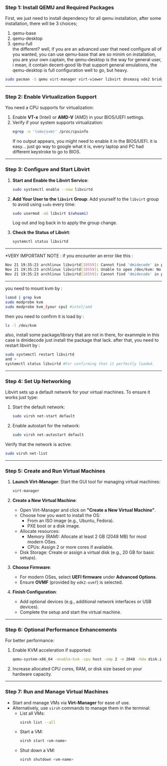 ### **Step 1: Install QEMU and Required Packages**
First, we just need to install dependency for all qemu installation, after some installation, there will be 3 choices;
1. qemu-base
2. qemu-desktop
3. qemu-full
<br>the different? well, if you are an advanced user that need configure all of you wanted, you can use qemu-base that are so minim on installation, you are your own captain, the qemu-desktop is the way for general user, i mean, it contain decent-good lib that support general emulations, the qemu-desktop is full configuration well to go, but heavy.

```bash
sudo pacman -S qemu virt-manager virt-viewer libvirt dnsmasq vde2 bridge-utils openbsd-netcat edk2-ovmf
```

---

### **Step 2: Enable Virtualization Support**
You need a CPU supports for virtualization:
1. Enable **VT-x** (Intel) or **AMD-V** (AMD) in your BIOS/UEFI settings.
2. Verify if your system supports virtualization:
   ```bash
   egrep -o '(vmx|svm)' /proc/cpuinfo
   ```
   If no output appears, you might need to enable it in the BIOS/UEFI. it is easy... just go way to google what it is, every laptop and PC had different keystroke to go to BIOS.

---

### **Step 3: Configure and Start Libvirt**
1. **Start and Enable the Libvirt Service**:
   ```bash
   sudo systemctl enable --now libvirtd
   ```

2. **Add Your User to the `libvirt` Group**:
   Add yourself to the `libvirt` group to avoid using `sudo` every time:
   ```bash
   sudo usermod -aG libvirt $(whoami)
   ```
   Log out and log back in to apply the group change.
3. **Check the Status of Libvirt**:
   ```bash
   systemctl status libvirtd
   ```
---
*VERY IMPORTANT NOTE :
if you encounter an error like this :
```bash
Nov 21 19:35:23 archlinux libvirtd[10559]: Cannot find 'dmidecode' in path: No such file or directory
Nov 21 19:35:23 archlinux libvirtd[10559]: Unable to open /dev/kvm: No such file or directory
Nov 21 19:35:23 archlinux libvirtd[10559]: Cannot find 'dmidecode' in path: No such file or directory
```
---
you need to mount kvm by :
```bash
lsmod | grep kvm
sudo modprobe kvm
sudo modprobe kvm_(your cpu) #intel/amd
```
then you need to confirm it is load by :

```bash
ls -l /dev/kvm
```
also, install some package/library that are not in there, for exammple in this case is dmidecode just install the package that lack.
after that, you need to restart libvirt by :
```bash
sudo systemctl restart libvirtd
and >
systemctl status libvirtd #For confirming that it perfectly loaded.
```
---
### **Step 4: Set Up Networking**
Libvirt sets up a default network for your virtual machines. To ensure it works just type:
1. Start the default network:
   ```bash
   sudo virsh net-start default
   ```
2. Enable autostart for the network:
   ```bash
   sudo virsh net-autostart default
   ```

Verify that the network is active:
```bash
sudo virsh net-list
```

---

### **Step 5: Create and Run Virtual Machines**
1. **Launch Virt-Manager**:
   Start the GUI tool for managing virtual machines:
   ```bash
   virt-manager
   ```

2. **Create a New Virtual Machine**:
   - Open Virt-Manager and click on **"Create a New Virtual Machine"**.
   - Choose how you want to install the OS:
     - From an ISO image (e.g., Ubuntu, Fedora).
     - PXE boot or a disk image.
   - Allocate resources:
     - Memory (RAM): Allocate at least 2 GB (2048 MB) for most modern OSes.
     - CPUs: Assign 2 or more cores if available.
   - Disk Storage: Create or assign a virtual disk (e.g., 20 GB for basic setups).

3. **Choose Firmware**:
   - For modern OSes, select **UEFI firmware** under **Advanced Options**.
   - Ensure **OVMF** (provided by `edk2-ovmf`) is selected.

4. **Finish Configuration**:
   - Add optional devices (e.g., additional network interfaces or USB devices).
   - Complete the setup and start the virtual machine.

---

### **Step 6: Optional Performance Enhancements**
For better performance:
1. Enable KVM acceleration if supported:
   ```bash
   qemu-system-x86_64 -enable-kvm -cpu host -smp 2 -m 2048 -hda disk.img
   ```

2. Increase allocated CPU cores, RAM, or disk size based on your hardware capacity.

---

### **Step 7: Run and Manage Virtual Machines**
- Start and manage VMs via **Virt-Manager** for ease of use.
- Alternatively, use `virsh` commands to manage them in the terminal:
  - List all VMs:
    ```bash
    virsh list --all
    ```
  - Start a VM:
    ```bash
    virsh start <vm-name>
    ```
  - Shut down a VM:
    ```bash
    virsh shutdown <vm-name>
    ```
